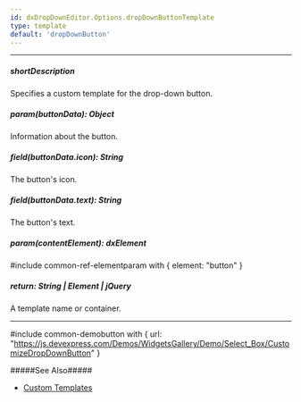 ```yaml
---
id: dxDropDownEditor.Options.dropDownButtonTemplate
type: template
default: 'dropDownButton'
---
```

---
##### shortDescription
Specifies a custom template for the drop-down button.

##### param(buttonData): Object
Information about the button.

##### field(buttonData.icon): String
The button's icon.

##### field(buttonData.text): String
The button's text.

##### param(contentElement): dxElement
#include common-ref-elementparam with { element: "button" }

##### return: String | Element | jQuery
A template name or container.

---
#include common-demobutton with {
    url: "https://js.devexpress.com/Demos/WidgetsGallery/Demo/Select_Box/CustomizeDropDownButton"
}

#####See Also#####
- [Custom Templates](/concepts/05%20UI%20Components/zz%20Common/30%20Templates/10%20Custom%20Templates.md '/Documentation/Guide/UI_Components/Common/Templates/#Custom_Templates')